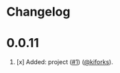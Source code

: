 # Changelog

<a name="0.0.11"></a>

# 0.0.11

1. [x] Added: project ([#1](https://github.com/kiforks/toolkit/pull/1)) ([@kiforks](https://github.com/kiforks)).
